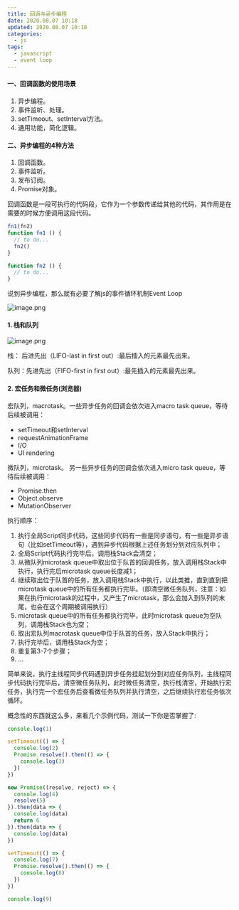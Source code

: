 ```yaml
---
title: 回调与异步编程
date: 2020.08.07 10:18
updated: 2020.08.07 10:18
categories: 
  - js
tags:
  - javascript
  - event loop
---
```


#### 一、回调函数的使用场景

1. 异步编程。
2. 事件监听、处理。
3. setTimeout、setInterval方法。
4. 通用功能，简化逻辑。
<!-- more -->
#### 二、异步编程的4种方法

1. 回调函数。
2. 事件监听。
3. 发布订阅。
4. Promise对象。



回调函数是一段可执行的代码段，它作为一个参数传递给其他的代码，其作用是在需要的时候方便调用这段代码。

```javascript
fn1(fn2)
function fn1 () {
  // to do...
  fn2()
}

function fn2 () {
  // to do...
}
```



说到异步编程，那么就有必要了解js的事件循环机制Event Loop

![image.png](https://fastly.jsdelivr.net/gh/BestJarvan/pic-imgs/imgs/202201171427632.png)

#### 1. 栈和队列

![image.png](https://fastly.jsdelivr.net/gh/BestJarvan/pic-imgs/imgs/202201171427417.png)

栈：    后进先出（LIFO-last in first out）:最后插入的元素最先出来。

队列：先进先出（FIFO-first in first out）:最先插入的元素最先出来。

#### 2. 宏任务和微任务(浏览器)

宏队列，macrotask。一些异步任务的回调会依次进入macro task queue，等待后续被调用：

- setTimeout和setInterval
- requestAnimationFrame
- I/O
- UI rendering

微队列，microtask。 另一些异步任务的回调会依次进入micro task queue，等待后续被调用：

- Promise.then
- Object.observe
- MutationObserver

执行顺序：

1. 执行全局Script同步代码，这些同步代码有一些是同步语句，有一些是异步语句（比如setTimeout等），遇到异步代码根据上述任务划分到对应队列中；
2. 全局Script代码执行完毕后，调用栈Stack会清空；
3. 从微队列microtask queue中取出位于队首的回调任务，放入调用栈Stack中执行，执行完后microtask queue长度减1；
4. 继续取出位于队首的任务，放入调用栈Stack中执行，以此类推，直到直到把microtask queue中的所有任务都执行完毕。（即清空微任务队列，注意：如果在执行microtask的过程中，又产生了microtask，那么会加入到队列的末尾，也会在这个周期被调用执行）
5. microtask queue中的所有任务都执行完毕，此时microtask queue为空队列，调用栈Stack也为空；
6. 取出宏队列macrotask queue中位于队首的任务，放入Stack中执行；
7. 执行完毕后，调用栈Stack为空；
8. 重复第3-7个步骤；
9. ...

简单来说，执行主线程同步代码遇到异步任务挂起划分到对应任务队列，主线程同步代码执行完毕后，清空微任务队列，此时微任务清空，执行栈清空，开始执行宏任务，执行完一个宏任务后查看微任务队列并执行清空，之后继续执行宏任务依次循环。

概念性的东西就这么多，来看几个示例代码，测试一下你是否掌握了:

```javascript
console.log(1)

setTimeout(() => {
  console.log(2)
  Promise.resolve().then(() => {
    console.log(3)
  })
})

new Promise((resolve, reject) => {
  console.log(4)
  resolve(5)
}).then(data => {
  console.log(data)
  return 6
}).then(data => {
  console.log(data)
})

setTimeout(() => {
  console.log(7)
  Promise.resolve().then(() => {
    console.log(8)
  })
})

console.log(9)
```

